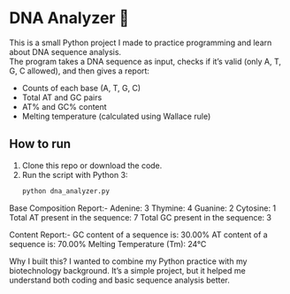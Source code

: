 # DNA Analyzer 🧬

This is a small Python project I made to practice programming and learn about DNA sequence analysis.  
The program takes a DNA sequence as input, checks if it’s valid (only A, T, G, C allowed), and then gives a report:

- Counts of each base (A, T, G, C)  
- Total AT and GC pairs  
- AT% and GC% content  
- Melting temperature (calculated using Wallace rule)

## How to run
1. Clone this repo or download the code.  
2. Run the script with Python 3:  
   ```bash
   python dna_analyzer.py
Base Composition Report:-
Adenine: 3
Thymine: 4
Guanine: 2
Cytosine: 1
Total AT present in the sequence: 7
Total GC present in the sequence: 3

Content Report:-
GC content of a sequence is: 30.00%
AT content of a sequence is: 70.00%
Melting Temperature (Tm): 24°C

Why I built this?
I wanted to combine my Python practice with my biotechnology background. It’s a simple project, but it helped me understand both coding and basic sequence analysis better.
